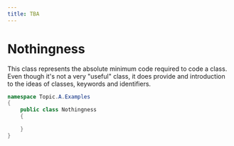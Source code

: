 ```yaml
---
title: TBA
---
```

# Nothingness

This class represents the absolute minimum code required to code a class. Even though it's not a very "useful" class, it does provide and introduction to the ideas of classes, keywords and identifiers.

```csharp
namespace Topic.A.Examples
{
    public class Nothingness
    {

    }
}
```

